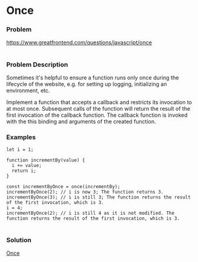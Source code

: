 # Once

### Problem

https://www.greatfrontend.com/questions/javascript/once

#

### Problem Description

Sometimes it's helpful to ensure a function runs only once during the lifecycle of the website, e.g. for setting up logging, initializing an environment, etc.

Implement a function that accepts a callback and restricts its invocation to at most once. Subsequent calls of the function will return the result of the first invocation of the callback function. The callback function is invoked with the this binding and arguments of the created function.


### Examples

```
let i = 1;

function incrementBy(value) {
  i += value;
  return i;
}

const incrementByOnce = once(incrementBy);
incrementByOnce(2); // i is now 3; The function returns 3.
incrementByOnce(3); // i is still 3; The function returns the result of the first invocation, which is 3.
i = 4;
incrementByOnce(2); // i is still 4 as it is not modified. The function returns the result of the first invocation, which is 3.

```

#

### Solution

[Once](./once.js)